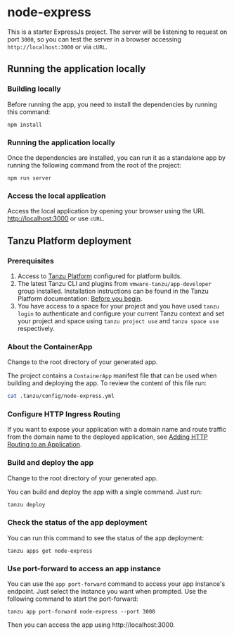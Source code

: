 # node-express

This is a starter ExpressJs project. 
The server will be listening to request on port `3000`,
so you can test the server in a browser accessing `http://localhost:3000` or via `cURL`.

## Running the application locally

### Building locally
Before running the app, you need to install the dependencies by running this command:

```shell
npm install
```

### Running the application locally

Once the dependencies are installed, you can run it as a standalone app by running the following command from the root of the project:

```shell
npm run server
```

### Access the local application

Access the local application by opening your browser using the URL [http://localhost:3000](http://localhost:300) or use `cURL`.

<!-- #IF(#deploymentType == 'tanzu') -->
## Tanzu Platform deployment

### Prerequisites

1. Access to [Tanzu Platform](https://docs.vmware.com/en/VMware-Tanzu-Platform/index.html) configured for platform builds.
1. The latest Tanzu CLI and plugins from `vmware-tanzu/app-developer` group installed. Installation instructions can be found in the Tanzu Platform documentation: [Before you begin](https://docs.vmware.com/en/VMware-Tanzu-Platform/SaaS/create-manage-apps-tanzu-platform-k8s/getting-started-deploy-app-to-space.html#before-you-begin-0).
1. You have access to a space for your project and you have used `tanzu login` to authenticate and configure your current Tanzu context and set your project and space using `tanzu project use` and `tanzu space use` respectively.

### About the ContainerApp

Change to the root directory of your generated app.

The project contains a `ContainerApp` manifest file that can be used when building and deploying the app. To review the content of this file run:

```sh
cat .tanzu/config/node-express.yml
```

### Configure HTTP Ingress Routing

If you want to expose your application with a domain name and route traffic from the domain name to the deployed application, see [Adding HTTP Routing to an Application](https://docs.vmware.com/en/VMware-Tanzu-Platform/SaaS/create-manage-apps-tanzu-platform-k8s/how-to-ingress-to-app.html).

### Build and deploy the app

Change to the root directory of your generated app.

You can build and deploy the app with a single command.
Just run:

```sh
tanzu deploy
```

### Check the status of the app deployment

You can run this command to see the status of the app deployment:

```shell
tanzu apps get node-express
```

### Use port-forward to access an app instance

You can use the `app port-forward` command to access your app instance's endpoint.
Just select the instance you want when prompted.
Use the following command to start the port-forward:

```shell
tanzu app port-forward node-express --port 3000
```

Then you can access the app using http://localhost:3000.
<!-- #ENDIF -->
